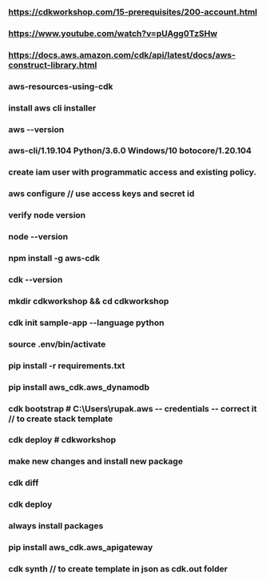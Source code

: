 ### https://cdkworkshop.com/15-prerequisites/200-account.html

### https://www.youtube.com/watch?v=pUAgg0TzSHw

### https://docs.aws.amazon.com/cdk/api/latest/docs/aws-construct-library.html

### aws-resources-using-cdk

### install aws cli installer

### aws --version

### aws-cli/1.19.104 Python/3.6.0 Windows/10 botocore/1.20.104

### create iam user with programmatic access and existing policy.

### aws configure // use access keys and secret id

<!-- AWS Access Key ID [None]: <type key ID here>
AWS Secret Access Key [None]: <type access key>
Default region name [None]: <choose region (e.g. "us-east-1", "eu-west-1")>
Default output format [None]: <leave blank> -->

### verify node version

### node --version

### npm install -g aws-cdk

### cdk --version

### mkdir cdkworkshop && cd cdkworkshop

### cdk init sample-app --language python

### source .env/bin/activate

### pip install -r requirements.txt

### pip install aws_cdk.aws_dynamodb

### cdk bootstrap # C:\Users\rupak\.aws -- credentials -- correct it // to create stack template

### cdk deploy <stackname> # cdkworkshop

### make new changes and install new package

### cdk diff <stackname>

### cdk deploy

### always install packages

### pip install aws_cdk.aws_apigateway

### cdk synth // to create template in json as cdk.out folder
